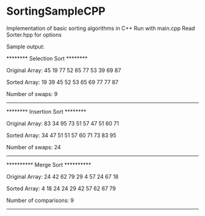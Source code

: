 # SortingSampleCPP
Implementation of basic sorting algorithms in C++
Run with main.cpp
Read Sorter.hpp for options

Sample output:

******** Selection Sort ********

Original Array:
45 19 77 52 65 77 53 39 69 87

Sorted Array:
19 39 45 52 53 65 69 77 77 87

Number of swaps: 9
********************************


******** Insertion Sort ********

Original Array:
83 34 95 73 51 57 47 51 60 71

Sorted Array:
34 47 51 51 57 60 71 73 83 95

Number of swaps: 24
********************************


********** Merge Sort **********

Original Array:
24 42 62 79 29 4 57 24 67 18

Sorted Array:
4 18 24 24 29 42 57 62 67 79

Number of comparisons: 9
********************************
